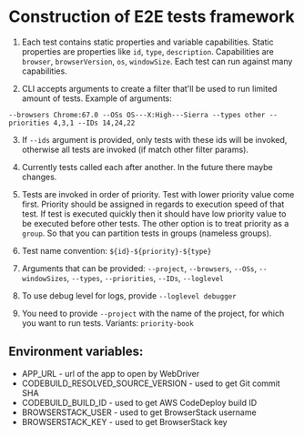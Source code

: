 # Construction of E2E tests framework

1) Each test contains static properties and variable capabilities. Static properties
are properties like `id`, `type`, `description`. Capabilities are `browser`,
`browserVersion`, `os`, `windowSize`. Each test can run against many capabilities.

2) CLI accepts arguments to create a filter that'll be used to run limited amount
of tests. Example of arguments:
```
--browsers Chrome:67.0 --OSs OS---X:High---Sierra --types other --priorities 4,3,1 --IDs 14,24,22
```

3) If `--ids` argument is provided, only tests with these ids will be invoked, otherwise
all tests are invoked (if match other filter params).

4) Currently tests called each after another. In the future there maybe changes.

5) Tests are invoked in order of priority. Test with lower priority value come first.
Priority should be assigned in regards to execution speed of that test. If test is executed
quickly then it should have low priority value to be executed before other tests.
The other option is to treat priority as a `group`. So that you can partition tests
in groups (nameless groups).

6) Test name convention: `${id}-${priority}-${type}`

7) Arguments that can be provided: `--project`, `--browsers`, `--OSs`, `--windowSizes`, `--types`, `--priorities`, `--IDs`, `--loglevel`

8) To use debug level for logs, provide `--loglevel debugger`

9) You need to provide `--project` with the name of the project, for which you want to run tests.
Variants: `priority-book`

## Environment variables:

* APP_URL - url of the app to open by WebDriver
* CODEBUILD_RESOLVED_SOURCE_VERSION - used to get Git commit SHA
* CODEBUILD_BUILD_ID - used to get AWS CodeDeploy build ID
* BROWSERSTACK_USER - used to get BrowserStack username
* BROWSERSTACK_KEY - used to get BrowserStack key

